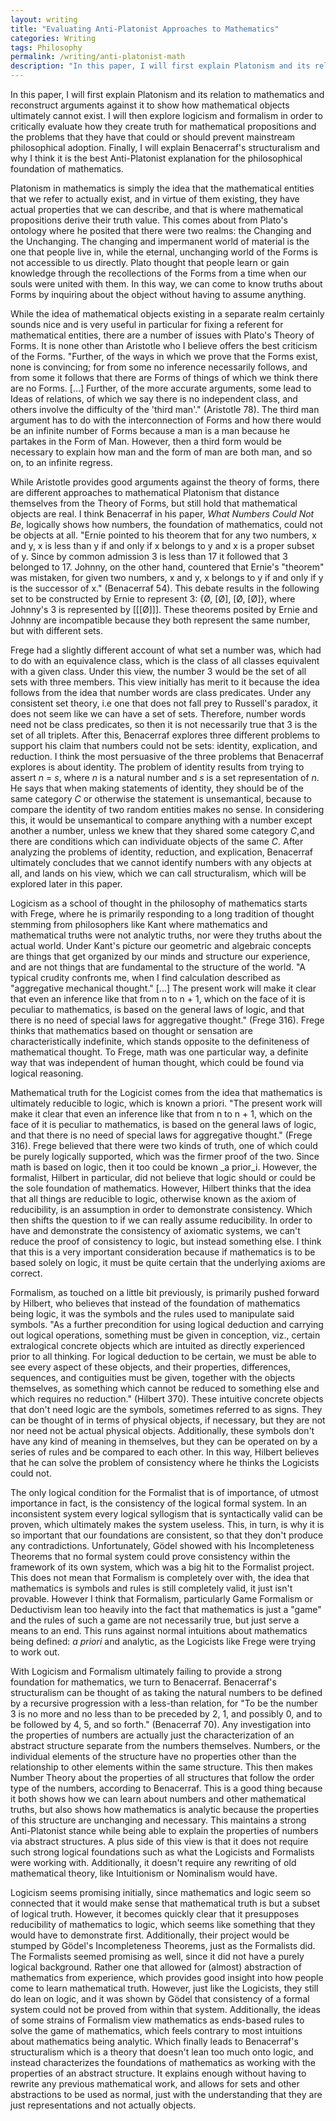 ```yaml
---
layout: writing
title: "Evaluating Anti-Platonist Approaches to Mathematics"
categories: Writing
tags: Philosophy
permalink: /writing/anti-platonist-math
description: "In this paper, I will first explain Platonism and its relation to mathematics and reconstruct arguments against it to show how mathematical objects ultimately cannot exist. I will then explore logicism and formalism in order to critically evaluate how they create truth for mathematical propositions and the problems that they have that could or should prevent mainstream philosophical adoption. Finally, I will explain Benacerraf’s structuralism and why I think it is the best Anti-Platonist explanation for the philosophical foundation of mathematics."
---
```


In this paper, I will first explain Platonism and its relation to mathematics and reconstruct arguments against it to show how mathematical objects ultimately cannot exist. I will then explore logicism and formalism in order to critically evaluate how they create truth for mathematical propositions and the problems that they have that could or should prevent mainstream philosophical adoption. Finally, I will explain Benacerraf's structuralism and why I think it is the best Anti-Platonist explanation for the philosophical foundation of mathematics.

Platonism in mathematics is simply the idea that the mathematical entities that we refer to actually exist, and in virtue of them existing, they have actual properties that we can describe, and that is where mathematical propositions derive their truth value. This comes about from Plato's ontology where he posited that there were two realms: the Changing and the Unchanging. The changing and impermanent world of material is the one that people live in, while the eternal, unchanging world of the Forms is not accessible to us directly. Plato thought that people learn or gain knowledge through the recollections of the Forms from a time when our souls were united with them. In this way, we can come to know truths about Forms by inquiring about the object without having to assume anything.

While the idea of mathematical objects existing in a separate realm certainly sounds nice and is very useful in particular for fixing a referent for mathematical entities, there are a number of issues with Plato's Theory of Forms. It is none other than Aristotle who I believe offers the best criticism of the Forms. "Further, of the ways in which we prove that the Forms exist, none is convincing; for from some no inference necessarily follows, and from some it follows that there are Forms of things of which we think there are no Forms. [...] Further, of the more accurate arguments, some lead to Ideas of relations, of which we say there is no independent class, and others involve the difficulty of the 'third man'." (Aristotle 78). The third man argument has to do with the interconnection of Forms and how there would be an infinite number of Forms because a man is a man because he partakes in the Form of Man. However, then a third form would be necessary to explain how man and the form of man are both man, and so on, to an infinite regress.

While Aristotle provides good arguments against the theory of forms, there are different approaches to mathematical Platonism that distance themselves from the Theory of Forms, but still hold that mathematical objects are real. I think Benacerraf in his paper, _What Numbers Could Not Be_, logically shows how numbers, the foundation of mathematics, could not be objects at all. "Ernie pointed to his theorem that for any two numbers, x and y, x is less than y if and only if x belongs to y and x is a proper subset of y. Since by common admission 3 is less than 17 it followed that 3 belonged to 17. Johnny, on the other hand, countered that Ernie's "theorem" was mistaken, for given two numbers, x and y, x belongs to y if and only if y is the successor of x." (Benacerraf 54). This debate results in the following set to be constructed by Ernie to represent 3: {Ø, [Ø], [Ø, [Ø]}, where Johnny's 3 is represented by [[[Ø]]]. These theorems posited by Ernie and Johnny are incompatible because they both represent the same number, but with different sets.

Frege had a slightly different account of what set a number was, which had to do with an equivalence class, which is the class of all classes equivalent with a given class. Under this view, the number 3 would be the set of all sets with three members. This view initially has merit to it because the idea follows from the idea that number words are class predicates. Under any consistent set theory, i.e one that does not fall prey to Russell's paradox, it does not seem like we can have a set of sets. Therefore, number words need not be class predicates, so then it is not necessarily true that 3 is the set of all triplets. After this, Benacerraf explores three different problems to support his claim that numbers could not be sets: identity, explication, and reduction. I think the most persuasive of the three problems that Benacerraf explores is about identity. The problem of identity results from trying to assert _n_ = _s_, where _n_ is a natural number and _s_ is a set representation of _n_. He says that when making statements of identity, they should be of the same category _C_ or otherwise the statement is unsemantical, because to compare the identity of two random entities makes no sense. In considering this, it would be unsemantical to compare anything with a number except another a number, unless we knew that they shared some category _C_,and there are conditions which can individuate objects of the same _C_. After analyzing the problems of identity, reduction, and explication, Benacerraf ultimately concludes that we cannot identify numbers with any objects at all, and lands on his view, which we can call structuralism, which will be explored later in this paper.

Logicism as a school of thought in the philosophy of mathematics starts with Frege, where he is primarily responding to a long tradition of thought stemming from philosophers like Kant where mathematics and mathematical truths were not analytic truths, nor were they truths about the actual world. Under Kant's picture our geometric and algebraic concepts are things that get organized by our minds and structure our experience, and are not things that are fundamental to the structure of the world. "A typical crudity confronts me, when I find calculation described as "aggregative mechanical thought." [...] The present work will make it clear that even an inference like that from n to n + 1, which on the face of it is peculiar to mathematics, is based on the general laws of logic, and that there is no need of special laws for aggregative thought." (Frege 316). Frege thinks that mathematics based on thought or sensation are characteristically indefinite, which stands opposite to the definiteness of mathematical thought. To Frege, math was one particular way, a definite way that was independent of human thought, which could be found via logical reasoning.

Mathematical truth for the Logicist comes from the idea that mathematics is ultimately reducible to logic, which is known a priori. "The present work will make it clear that even an inference like that from n to n + 1, which on the face of it is peculiar to mathematics, is based on the general laws of logic, and that there is no need of special laws for aggregative thought." (Frege 316). Frege believed that there were two kinds of truth, one of which could be purely logically supported, which was the firmer proof of the two. Since math is based on logic, then it too could be known _a prior_i. However, the formalist, Hilbert in particular, did not believe that logic should or could be the sole foundation of mathematics. However, Hilbert thinks that the idea that all things are reducible to logic, otherwise known as the axiom of reducibility, is an assumption in order to demonstrate consistency. Which then shifts the question to if we can really assume reducibility. In order to have and demonstrate the consistency of axiomatic systems, we can't reduce the proof of consistency to logic, but instead something else. I think that this is a very important consideration because if mathematics is to be based solely on logic, it must be quite certain that the underlying axioms are correct.

Formalism, as touched on a little bit previously, is primarily pushed forward by Hilbert, who believes that instead of the foundation of mathematics being logic, it was the symbols and the rules used to manipulate said symbols. "As a further precondition for using logical deduction and carrying out logical operations, something must be given in conception, viz., certain extralogical concrete objects which are intuited as directly experienced prior to all thinking. For logical deduction to be certain, we must be able to see every aspect of these objects, and their properties, differences, sequences, and contiguities must be given, together with the objects themselves, as something which cannot be reduced to something else and which requires no reduction." (Hilbert 370). These intuitive concrete objects that don't need logic are the symbols, sometimes referred to as signs. They can be thought of in terms of physical objects, if necessary, but they are not nor need not be actual physical objects. Additionally, these symbols don't have any kind of meaning in themselves, but they can be operated on by a series of rules and be compared to each other. In this way, Hilbert believes that he can solve the problem of consistency where he thinks the Logicists could not.

The only logical condition for the Formalist that is of importance, of utmost importance in fact, is the consistency of the logical formal system. In an inconsistent system every logical syllogism that is syntactically valid can be proven, which ultimately makes the system useless. This, in turn, is why it is so important that our foundations are consistent, so that they don't produce any contradictions. Unfortunately, Gödel showed with his Incompleteness Theorems that no formal system could prove consistency within the framework of its own system, which was a big hit to the Formalist project. This does not mean that Formalism is completely over with, the idea that mathematics is symbols and rules is still completely valid, it just isn't provable. However I think that Formalism, particularly Game Formalism or Deductivism lean too heavily into the fact that mathematics is just a "game" and the rules of such a game are not necessarily true, but just serve a means to an end. This runs against normal intuitions about mathematics being defined: _a priori_ and analytic, as the Logicists like Frege were trying to work out.

With Logicism and Formalism ultimately failing to provide a strong foundation for mathematics, we turn to Benacerraf. Benacerraf's structuralism can be thought of as taking the natural numbers to be defined by a recursive progression with a less-than relation, for "To be the number 3 is no more and no less than to be preceded by 2, 1, and possibly 0, and to be followed by 4, 5, and so forth." (Benacerraf 70). Any investigation into the properties of numbers are actually just the characterization of an abstract structure separate from the numbers themselves. Numbers, or the individual elements of the structure have no properties other than the relationship to other elements within the same structure. This then makes Number Theory about the properties of all structures that follow the order type of the numbers, according to Benacerraf. This is a good thing because it both shows how we can learn about numbers and other mathematical truths, but also shows how mathematics is analytic because the properties of this structure are unchanging and necessary. This maintains a strong Anti-Platonist stance while being able to explain the properties of numbers via abstract structures. A plus side of this view is that it does not require such strong logical foundations such as what the Logicists and Formalists were working with. Additionally, it doesn't require any rewriting of old mathematical theory, like Intuitionism or Nominalism would have.

Logicism seems promising initially, since mathematics and logic seem so connected that it would make sense that mathematical truth is but a subset of logical truth. However, it becomes quickly clear that it presupposes reducibility of mathematics to logic, which seems like something that they would have to demonstrate first. Additionally, their project would be stumped by Gödel's Incompleteness Theorems, just as the Formalists did. The Formalists seemed promising as well, since it did not have a purely logical background. Rather one that allowed for (almost) abstraction of mathematics from experience, which provides good insight into how people come to learn mathematical truth. However, just like the Logicists, they still do lean on logic, and it was shown by Gödel that consistency of a formal system could not be proved from within that system. Additionally, the ideas of some strains of Formalism view mathematics as ends-based rules to solve the game of mathematics, which feels contrary to most intuitions about mathematics being analytic. Which finally leads to Benacerraf's structuralism which is a theory that doesn't lean too much onto logic, and instead characterizes the foundations of mathematics as working with the properties of an abstract structure. It explains enough without having to rewrite any previous mathematical work, and allows for sets and other abstractions to be used as normal, just with the understanding that they are just representations and not actually objects.